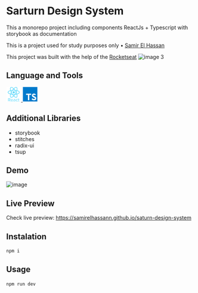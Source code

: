 # Sarturn Design System

This a monorepo project including components ReactJs + Typescript with storybook as documentation

This is a project used for study purposes only • [Samir El Hassan](https://github.com/samirelhassann)

This project was built with the help of the [Rocketseat](https://www.rocketseat.com.br/) ![image 3](https://user-images.githubusercontent.com/91634008/206936638-05d22d2f-4c3a-4f45-861f-ff6fe1db990d.png)


## Language and Tools

<p align="left"> <a href="https://reactjs.org/" target="_blank" rel="noreferrer"> <img src="https://raw.githubusercontent.com/devicons/devicon/master/icons/react/react-original-wordmark.svg" alt="react" width="40" height="40"/> </a> <a href="https://www.typescriptlang.org/" target="_blank" rel="noreferrer"> <img src="https://raw.githubusercontent.com/devicons/devicon/master/icons/typescript/typescript-original.svg" alt="typescript" width="40" height="40"/> </a> </p>

## Additional Libraries

- storybook
- stitches
- radix-ui
- tsup

## Demo

![image](https://user-images.githubusercontent.com/91634008/232252724-95befeeb-634c-4c12-82bd-f89951d18ef3.png)

## Live Preview

Check live preview: https://samirelhassann.github.io/saturn-design-system

## Instalation

```bash
npm i
```

## Usage

```bash
npm run dev
```
